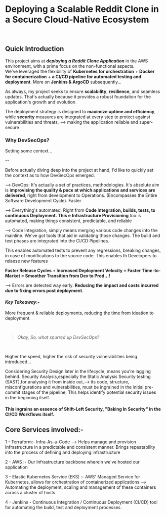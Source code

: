 # Deploying a Scalable Reddit Clone in a Secure Cloud-Native Ecosystem

</br>

## Quick Introduction

This project aims at **_deploying a Reddit Clone Application_** in the AWS environment, with a prime focus on the non-functional aspects.       
We've leveraged the flexibility of **Kubernetes for orchestration** + **Docker for containerization** + **a CI/CD pipeline for automated testing and deployment**. More on **Jenkins & ArgoCD** subsequently...

As always, my project seeks to ensure **scalability**, **resilience**, and seamless updates. That's actually because it provides a robust foundation for the application's growth and evolution.      

The deployment strategy is designed to **maximize uptime and efficiency**, while **security** measures are integrated at every step to protect against vulnerabilities and threats, 
--> making the application reliable and super-secure



### Why DevSecOps?

Setting some context...

--

Before actually diving deep into the project at hand, I'd like to quickly set the context as to how DevSecOps emerged.

--> DevOps: It's actually a set of practices, methodologies. It's absolute aim is **improvising the quality &  pace at which applications and services are delivered**, right from development to Operations. (Encompasses the Entire Software Development Cycle).
Faster 

--> Everything's automated, Right from **Code Integration, builds, tests, to continuous Deployment. This e** 
    **Infrastructure Provisioning** too is automated, making things consistent, predictable, and reliable

--> Code Integration, simply means merging various code changes into the mainline. We've got tools that aid in validating those changes. The build and test phases are integrated into the CI/CD Pipelines.

 This enables automated tests to prevent any regressions, breaking changes, in case of modifications to the source code. This enables th Developers to relaese new features 

**Faster Release Cycles + Increased Deployment Velocity + Faster Time-to-Market = Smoother Transition from Dev to Prod...!**


--> Errors are detected way early. **Reducing the impact and costs incurred due to fixing errors post deployment**. 

####  _Key Takeaway_:- 
More frequent & reliable deployments, reducing the time from ideation to deployment.

</br>

>  _Okay, So, what spurred up DevSecOps?_

</br>

Higher the speed, higher the risk of security vulnerabilities being introduced...

Considering Security Design later in the lifecycle, means you're lagging behind. Security Analysis,especially the Static Analysis Security testing (SAST),for analysing it from inside out,--> its code, structure, misconfigurations and vulnerabilities, must be ingrained in the initial pre-commit stages of the pipeline, This helps identify potential security issues in the beginning itself.

#### This ingrains an essence of Shift-Left Security, "Baking In Security" in the CI/CD Workflows itself.


## Core Services involved:-

  1 - Terraform:- Infra-As-a-Code --> Helps manage and provision Infrastructure in a predictable and consistent manner. Brings repeatability into the process of defining and deploying infrastructure

  2 - AWS :- Our Infrastructure backbone wherein we've hosted our application

  3 - Elastic Kubernetes Service (EKS) :- AWS' Managed Service for Kubernetes, allows for orchestration of containerized applications --> Automating the deployment, scaling and management of these containers across a cluster of hosts

  4 -  Jenkins - Continuous Integration / Continuous Deployment (CI/CD) tool for automating the build, test and deployment processes.



